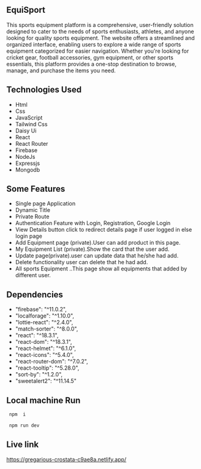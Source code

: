 ## EquiSport
This sports equipment platform is a comprehensive, user-friendly solution designed to cater to the needs of sports enthusiasts, athletes, and anyone looking for quality sports equipment. The website offers a streamlined and organized interface, enabling users to explore a wide range of sports equipment categorized for easier navigation. Whether you're looking for cricket gear, football accessories, gym equipment, or other sports essentials, this platform provides a one-stop destination to browse, manage, and purchase the items you need.

## Technologies Used 
- Html
- Css
- JavaScript
- Tailwind Css
- Daisy Ui
- React
- React Router
- Firebase
- NodeJs
- Expressjs
- Mongodb

##  Some Features

- Single page Application
- Dynamic Title
- Private Route
- Authentication Feature with Login, Registration, Google Login
- View Details button click to redirect details page if user logged in else login page
- Add Equipment  page (private).User can add product in this page.
- My Equipment List (private).Show the card that the user add.
- Update page(private).user can update data that he/she had add.
- Delete functionality user can delete that he had add.
- All sports Equipment ..This page show all equipments that added by different user.

## Dependencies
- "firebase": "^11.0.2",
- "localforage": "^1.10.0",
- "lottie-react": "^2.4.0",
- "match-sorter": "^8.0.0",
- "react": "^18.3.1",
- "react-dom": "^18.3.1",
- "react-helmet": "^6.1.0",
- "react-icons": "^5.4.0",
- "react-router-dom": "^7.0.2",
- "react-tooltip": "^5.28.0",
- "sort-by": "^1.2.0",
- "sweetalert2": "^11.14.5"

## Local machine Run
 ```bash
  npm  i
```
 ```bash
  npm run dev
```

## Live link
https://gregarious-crostata-c9ae8a.netlify.app/
